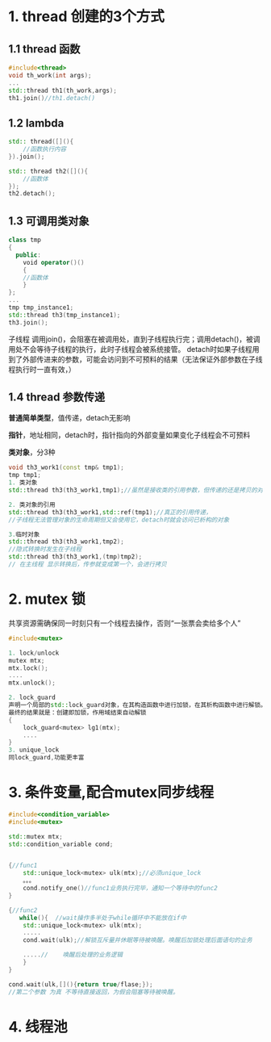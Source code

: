 # 1. thread 创建的3个方式

## 1.1 thread 函数

```c++
#include<thread>
void th_work(int args);
...
std::thread th1(th_work,args);
th1.join()//th1.detach()
```

## 1.2 lambda

```c++
std:: thread([](){
    //函数执行内容
}).join();

std:: thread th2([](){
    //函数体
});
th2.detach();
```

## 1.3 可调用类对象

```c++
class tmp
{
  public:
    void operator()()
    {
    //函数体
    }  
};
...
tmp tmp_instance1;
std::thread th3(tmp_instance1);
th3.join();
```

子线程 调用join()，会阻塞在被调用处，直到子线程执行完；调用detach()，被调用处不会等待子线程的执行，此时子线程会被系统接管。  detach时如果子线程用到了外部传进来的参数，可能会访问到不可预料的结果（无法保证外部参数在子线程执行时一直有效，）

## 1.4 thread 参数传递

**普通简单类型**，值传递，detach无影响

**指针**，地址相同，detach时，指针指向的外部变量如果变化子线程会不可预料

**类对象**，分3种

```c++
void th3_work1(const tmp& tmp1);
tmp tmp1;
1. 类对象
std::thread th3(th3_work1,tmp1);//虽然是接收类的引用参数，但传递的还是拷贝的对象

2. 类对象的引用       
std::thread th3(th3_work1,std::ref(tmp1);//真正的引用传递，
//子线程无法管理对象的生命周期但又会使用它，detach时就会访问已析构的对象

3.临时对象 
std::thread th3(th3_work1,tmp2);    
//隐式转换时发生在子线程
std::thread th3(th3_work1,(tmp)tmp2);  
// 在主线程 显示转换后，传参就变成第一个，会进行拷贝
```

# 2. mutex 锁

共享资源需确保同一时刻只有一个线程去操作，否则“一张票会卖给多个人”

```c++
#include<mutex>

1. lock/unlock
mutex mtx;
mtx.lock();
....
mtx.unlock();

2. lock_guard
声明一个局部的std::lock_guard对象，在其构造函数中进行加锁，在其析构函数中进行解锁。
最终的结果就是：创建即加锁，作用域结束自动解锁
{
    lock_guard<mutex> lg1(mtx);
    ....
}
3. unique_lock
同lock_guard,功能更丰富
```

# 3. 条件变量,配合mutex同步线程

```c++
#include<condition_variable>
#include<mutex>

std::mutex mtx;
std::condition_variable cond;


{//func1
    std::unique_lock<mutex> ulk(mtx);//必须unique_lock
    。。。
    cond.notify_one()//func1业务执行完毕，通知一个等待中的func2
}

{//func2
   while(){  //wait操作多半处于while循环中不能放在if中
    std::unique_lock<mutex> ulk(mtx);
    .....
    cond.wait(ulk);//解锁互斥量并休眠等待被唤醒。唤醒后加锁处理后面语句的业务

    .....//    唤醒后处理的业务逻辑
    }
} 

cond.wait(ulk,[](){return true/flase;}); 
//第二个参数 为真 不等待直接返回，为假会阻塞等待被唤醒。
```

# 4. 线程池




